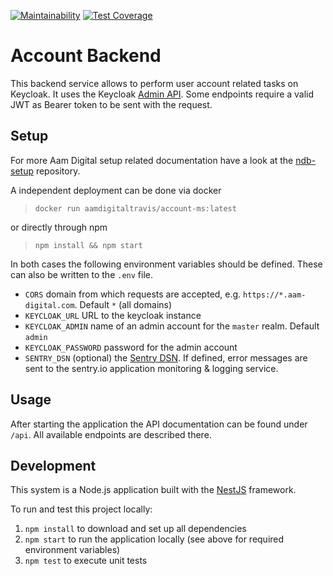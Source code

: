 [![Maintainability](https://api.codeclimate.com/v1/badges/6bf32c4f0345ea2bfb1b/maintainability)](https://codeclimate.com/github/Aam-Digital/account-backend/maintainability)
[![Test Coverage](https://api.codeclimate.com/v1/badges/6bf32c4f0345ea2bfb1b/test_coverage)](https://codeclimate.com/github/Aam-Digital/account-backend/test_coverage)

# Account Backend

This backend service allows to perform user account related tasks on Keycloak.
It uses the Keycloak [Admin API](https://www.keycloak.org/docs-api/19.0.2/rest-api/index.html).
Some endpoints require a valid JWT as Bearer token to be sent with the request.

## Setup
For more Aam Digital setup related documentation have a look at the [ndb-setup](https://github.com/Aam-Digital/ndb-setup) repository.

A independent deployment can be done via docker

> `docker run aamdigitaltravis/account-ms:latest`

or directly through npm

> `npm install && npm start`

In both cases the following environment variables should be defined.
These can also be written to the `.env` file.

- `CORS` domain from which requests are accepted, e.g. `https://*.aam-digital.com`. Default `*` (all domains)
- `KEYCLOAK_URL` URL to the keycloak instance
- `KEYCLOAK_ADMIN` name of an admin account for the `master` realm. Default `admin`
- `KEYCLOAK_PASSWORD` password for the admin account
- `SENTRY_DSN` (optional) the [Sentry DSN](https://docs.sentry.io/product/sentry-basics/dsn-explainer/). If defined, error messages are sent to the sentry.io application monitoring & logging service.

## Usage

After starting the application the API documentation can be found under `/api`.
All available endpoints are described there.

## Development
This system is a Node.js application built with the [NestJS](https://nestjs.com/) framework.

To run and test this project locally:
1. `npm install` to download and set up all dependencies
2. `npm start` to run the application locally (see above for required environment variables)
3. `npm test` to execute unit tests
